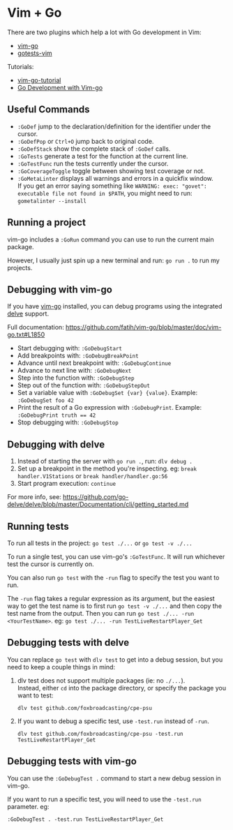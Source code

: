 # Vim + Go

There are two plugins which help a lot with Go development in Vim:
- [vim-go](https://github.com/fatih/vim-go)
- [gotests-vim ](https://github.com/buoto/gotests-vim)

Tutorials:

- [vim-go-tutorial](https://github.com/fatih/vim-go-tutorial)
- [Go Development with Vim-go](https://www.youtube.com/watch?v=7BqJ8dzygtU)

## Useful Commands
- `:GoDef` jump to the declaration/definition for the identifier under the cursor.
- `:GoDefPop` or `Ctrl+O` jump back to original code.
- `:GoDefStack` show the complete stack of `:GoDef` calls.
- `:GoTests` generate a test for the function at the current line.
- `:GoTestFunc` run the tests currently under the cursor.
- `:GoCoverageToggle` toggle between showing test coverage or not.
- `:GoMetaLinter` displays all warnings and errors in a quickfix window.  
    If you get an error saying something like `WARNING: exec: "govet": executable file not found in $PATH`, you might need to run: `gometalinter --install`

## Running a project
vim-go includes a `:GoRun` command you can use to run the current main package.

However, I usually just spin up a new terminal and run: `go run .` to run my projects.

## Debugging with vim-go

If you have [vim-go](https://github.com/fatih/vim-go) installed, you can debug programs using the integrated [delve](https://github.com/derekparker/delve) support.

Full documentation: https://github.com/fatih/vim-go/blob/master/doc/vim-go.txt#L1850

- Start debugging with: `:GoDebugStart`
- Add breakpoints with: `:GoDebugBreakPoint`
- Advance until next breakpoint with: `:GoDebugContinue`
- Advance to next line with: `:GoDebugNext`
- Step into the function with: `:GoDebugStep`
- Step out of the function with: `:GoDebugStepOut`
- Set a variable value with `:GoDebugSet {var} {value}`. Example: `:GoDebugSet foo 42`
- Print the result of a Go expression with `:GoDebugPrint`. Example: `:GoDebugPrint truth == 42`
- Stop debugging with: `:GoDebugStop`

## Debugging with delve
1. Instead of starting the server with `go run .`, run: `dlv debug .`
2. Set up a breakpoint in the method you're inspecting.
    eg: `break handler.V1Stations` or `break handler/handler.go:56`
3. Start program execution: `continue`

For more info, see: https://github.com/go-delve/delve/blob/master/Documentation/cli/getting_started.md

## Running tests
To run all tests in the project: `go test ./...` or `go test -v ./...`

To run a single test, you can use vim-go's `:GoTestFunc`. It will run whichever test the cursor is currently on.

You can also run `go test` with the `-run` flag to specify the test you want to run.

The `-run` flag takes a regular expression as its argument, but the easiest way to get the test name is to first run `go test -v ./...` and then copy the test name from the output. Then you can run `go test ./... -run <YourTestName>`. eg: `go test ./... -run TestLiveRestartPlayer_Get`

## Debugging tests with delve
You can replace `go test` with `dlv test` to get into a debug session, but you need to keep a couple things in mind:
1. dlv test does not support multiple packages (ie: no `./...`).  
    Instead, either `cd` into the package directory, or specify the package you want to test:

    `dlv test github.com/foxbroadcasting/cpe-psu`
2. If you want to debug a specific test, use `-test.run` instead of `-run`.  

    `dlv test github.com/foxbroadcasting/cpe-psu -test.run TestLiveRestartPlayer_Get`

## Debugging tests with vim-go
You can use the `:GoDebugTest .` command to start a new debug session in vim-go.

If you want to run a specific test, you will need to use the `-test.run` parameter. eg:

`:GoDebugTest . -test.run TestLiveRestartPlayer_Get`
